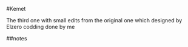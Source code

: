 #Kemet

The third one with small edits from the original one which designed by Elzero codding done by me

##notes
